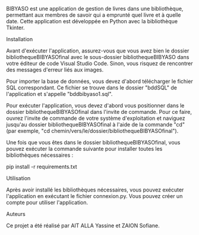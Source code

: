 BIBYASO est une application de gestion de livres dans une bibliothèque, permettant aux membres de savoir qui a emprunté quel livre et à quelle date. Cette application est développée en Python avec la bibliothèque Tkinter.

Installation

Avant d'exécuter l'application, assurez-vous que vous avez bien le dossier bibliothequeBIBYASOfinal avec le sous-dossier bibliothequeBIBYASO dans votre éditeur de code Visual Studio Code. Sinon, vous risquez de rencontrer des messages d'erreur liés aux images.

Pour importer la base de données, vous devez d'abord télécharger le fichier SQL correspondant. Ce fichier se trouve dans le dossier "bddSQL" de l'application et s'appelle "bddbibyaso1.sql".

Pour exécuter l'application, vous devez d'abord vous positionner dans le dossier bibliothequeBIBYASOfinal dans l'invite de commande. Pour ce faire, ouvrez l'invite de commande de votre système d'exploitation et naviguez jusqu'au dossier bibliothequeBIBYASOfinal à l'aide de la commande "cd" (par exemple, "cd chemin/vers/le/dossier/bibliothequeBIBYASOfinal").

Une fois que vous êtes dans le dossier bibliothequeBIBYASOfinal, vous pouvez exécuter la commande suivante pour installer toutes les bibliothèques nécessaires :

pip install -r requirements.txt

Utilisation

Après avoir installé les bibliothèques nécessaires, vous pouvez exécuter l'application en exécutant le fichier connexion.py. Vous pouvez créer un compte pour utiliser l'application.

Auteurs

Ce projet a été réalisé par AIT ALLA Yassine et ZAION Sofiane.
